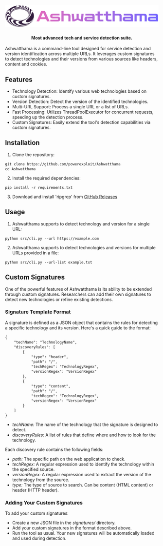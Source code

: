 <h1 align="center">
  <br>
  <a href="https://github.com/powerexploit/Ashwatthama"><img src="/static/ashwatthama.png" alt="Ashwatthama logo"></a>
</h1>

<h4 align="center">Most advanced tech and service detection suite.</h4>

Ashwatthama is a command-line tool designed for service detection and version identification across multiple URLs. It leverages custom signatures to detect technologies and their versions from various sources like headers, content and cookies.

## Features
- Technology Detection: Identify various web technologies based on custom signatures.
- Version Detection: Detect the version of the identified technologies.
- Multi-URL Support: Process a single URL or a list of URLs.
- Fast Processing: Utilizes ThreadPoolExecutor for concurrent requests, speeding up the detection process.
- Custom Signatures: Easily extend the tool's detection capabilities via custom signatures.

## Installation

1. Clone the repository:
```
git clone https://github.com/powerexploit/Ashwatthama
cd Ashwatthama
```

2. Install the required dependencies:
``` 
pip install -r requirements.txt
```

3. Download and install 'ripgrep' from [GitHub Releases](https://github.com/BurntSushi/ripgrep/releases)

## Usage
1. Ashwatthama supports to detect technology and version for a single URL:
```
python src/cli.py --url https://example.com
```

2. Ashwatthama supports to detect technologies and versions for multiple URLs provided in a file:
```
python src/cli.py --url-list example.txt
```


## Custom Signatures
One of the powerful features of Ashwatthama is its ability to be extended through custom signatures. Researchers can add their own signatures to detect new technologies or refine existing detections.

### Signature Template Format
A signature is defined as a JSON object that contains the rules for detecting a specific technology and its version. Here's a quick guide to the format:
```
{
    "techName": "TechnologyName",
    "discoveryRules": [
        {
            "type": "header",
            "path": "/",
            "techRegex": "TechnologyRegex",
            "versionRegex": "VersionRegex"
        },
        {
            "type": "content",
            "path": "/",
            "techRegex": "TechnologyRegex",
            "versionRegex": "VersionRegex"
        }
    ]
}
```
- *techName:* The name of the technology that the signature is designed to detect.
- *discoveryRules:* A list of rules that define where and how to look for the technology.

Each discovery rule contains the following fields:

- *path:* The specific path on the web application to check.
- *techRegex:* A regular expression used to identify the technology within the specified source.
- *versionRegex:* A regular expression used to extract the version of the technology from the source.
- *type:* The type of source to search. Can be content (HTML content) or header (HTTP header).

### Adding Your Custom Signatures
To add your custom signatures:
- Create a new JSON file in the *signatures/* directory.
- Add your custom signatures in the format described above.
- Run the tool as usual. Your new signatures will be automatically loaded and used during detection.